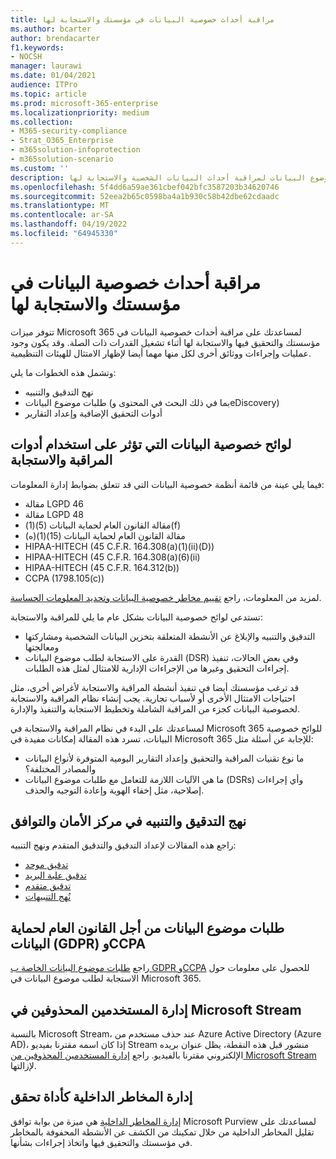 ```yaml
---
title: مراقبة أحداث خصوصية البيانات في مؤسستك والاستجابة لها
ms.author: bcarter
author: brendacarter
f1.keywords:
- NOCSH
manager: laurawi
ms.date: 01/04/2021
audience: ITPro
ms.topic: article
ms.prod: microsoft-365-enterprise
ms.localizationpriority: medium
ms.collection:
- M365-security-compliance
- Strat_O365_Enterprise
- m365solution-infoprotection
- m365solution-scenario
ms.custom: ''
description: استخدم سياسات التدقيق والتنبيه وطلبات موضوع البيانات لمراقبة أحداث البيانات الشخصية والاستجابة لها.
ms.openlocfilehash: 5f4dd6a59ae361cbef042bfc3587203b34620746
ms.sourcegitcommit: 52eea2b65c0598ba4a1b930c58b42dbe62cdaadc
ms.translationtype: MT
ms.contentlocale: ar-SA
ms.lasthandoff: 04/19/2022
ms.locfileid: "64945330"
---
```

# <a name="monitor-and-respond-to-data-privacy-incidents-in-your-organization"></a>مراقبة أحداث خصوصية البيانات في مؤسستك والاستجابة لها

تتوفر ميزات Microsoft 365 لمساعدتك على مراقبة أحداث خصوصية البيانات في مؤسستك والتحقيق فيها والاستجابة لها أثناء تشغيل القدرات ذات الصلة. وقد يكون وجود عمليات وإجراءات ووثائق أخرى لكل منها مهما أيضا لإظهار الامتثال للهيئات التنظيمية.

وتشمل هذه الخطوات ما يلي: 

- نهج التدقيق والتنبيه
- طلبات موضوع البيانات (بما في ذلك البحث في المحتوى وeDiscovery)
- أدوات التحقيق الإضافية وإعداد التقارير

## <a name="data-privacy-regulations-impacting-the-use-of-monitoring-and-response-tools"></a>لوائح خصوصية البيانات التي تؤثر على استخدام أدوات المراقبة والاستجابة

فيما يلي عينة من قائمة أنظمة خصوصية البيانات التي قد تتعلق بضوابط إدارة المعلومات:

- مقالة LGPD 46
- مقالة LGPD 48
- مقالة القانون العام لحماية البيانات (5)(1)(f)
- مقالة القانون العام لحماية البيانات (15)(1)(ه)
- HIPAA-HITECH (45 C.F.R. 164.308(a)(1)(ii)(D))
- HIPAA-HITECH (45 C.F.R. 164.308(a)(6)(ii)
- HIPAA-HITECH (45 C.F.R. 164.312(b))
- CCPA (1798.105(c))

لمزيد من المعلومات، راجع [تقييم مخاطر خصوصية البيانات وتحديد المعلومات الحساسة](information-protection-deploy-assess.md).

تستدعي لوائح خصوصية البيانات بشكل عام ما يلي للمراقبة والاستجابة:

- التدقيق والتنبيه والإبلاغ عن الأنشطة المتعلقة بتخزين البيانات الشخصية ومشاركتها ومعالجتها
- القدرة على الاستجابة لطلب موضوع البيانات (DSR) وفي بعض الحالات، تنفيذ إجراءات التحقيق وغيرها من الإجراءات الإدارية للامتثال لمثل هذه الطلبات.

قد ترغب مؤسستك أيضا في تنفيذ أنشطة المراقبة والاستجابة لأغراض أخرى، مثل احتياجات الامتثال الأخرى أو لأسباب تجارية. يجب إنشاء نظام المراقبة والاستجابة لخصوصية البيانات كجزء من المراقبة الشاملة وتخطيط الاستجابة والتنفيذ والإدارة.

لمساعدتك على البدء في نظام المراقبة والاستجابة في Microsoft 365 للوائح خصوصية البيانات، تسرد هذه المقالة إمكانات مفيدة في Microsoft 365 للإجابة عن أسئلة مثل: 

- ما نوع تقنيات المراقبة والتحقيق وإعداد التقارير اليومية المتوفرة لأنواع البيانات والمصادر المختلفة؟
- ما هي الآليات اللازمة للتعامل مع طلبات موضوع البيانات (DSRs) وأي إجراءات إصلاحية، مثل إخفاء الهوية وإعادة التوجيه والحذف.

## <a name="auditing-and-alert-policies-in-the-security-and-compliance-center"></a>نهج التدقيق والتنبيه في مركز الأمان والتوافق

راجع هذه المقالات لإعداد التدقيق والتدقيق المتقدم ونهج التنبيه:

- [تدقيق موحد](../compliance/search-the-audit-log-in-security-and-compliance.md)
- [تدقيق علبة البريد](../compliance/enable-mailbox-auditing.md)
- [تدقيق متقدم](../compliance/advanced-audit.md)
- [نُهج التنبيهات](../compliance/alert-policies.md)

## <a name="data-subject-requests-for-the-gdpr-and-ccpa"></a>طلبات موضوع البيانات من أجل القانون العام لحماية البيانات (GDPR) وCCPA

راجع [طلبات موضوع البيانات الخاصة ب GDPR وCCPA](/compliance/regulatory/gdpr-dsr-Office365) للحصول على معلومات حول الاستجابة لطلب موضوع البيانات في Microsoft 365.

## <a name="manage-deleted-users-in-microsoft-stream"></a>إدارة المستخدمين المحذوفين في Microsoft Stream

بالنسبة Microsoft Stream، عند حذف مستخدم من Azure Active Directory (Azure AD)، إذا كان اسمه مقترنا بفيديو Stream منشور قبل هذه النقطة، يظل عنوان بريده الإلكتروني مقترنا بالفيديو. راجع [إدارة المستخدمين المحذوفين من Microsoft Stream](/stream/managing-deleted-users) لإزالتها.

## <a name="insider-risk-management-as-an-investigative-tool"></a>إدارة المخاطر الداخلية كأداة تحقق

[إدارة المخاطر الداخلية](../compliance/insider-risk-management.md) هي ميزة من بوابة توافق Microsoft Purview لمساعدتك على تقليل المخاطر الداخلية من خلال تمكينك من الكشف عن الأنشطة المحفوفة بالمخاطر في مؤسستك والتحقيق فيها واتخاذ إجراءات بشأنها.
